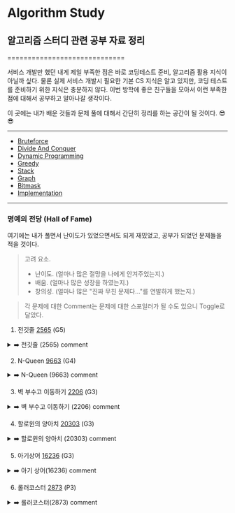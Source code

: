 # Algorithm Study
## 알고리즘 스터디 관련 공부 자료 정리

=============================

  서비스 개발만 했던 내게 제일 부족한 점은 바로 코딩테스트 준비, 알고리즘 활용 지식이 아닐까 싶다.
  물론 실제 서비스 개발시 필요한 기본 CS 지식은 알고 있지만, 코딩 테스트를 준비하기 위한 지식은 충분하지 않다.
  이번 방학에 좋은 친구들을 모아서 이런 부족한 점에 대해서 공부하고 알아나갈 생각이다. 
  
  이 곳에는 내가 배운 것들과 문제 풀에 대해서 간단히 정리를 하는 공간이 될 것이다. 😎😎
  
-----------------------------
- [Bruteforce](https://github.com/KyumKyum/Algorithm_Study/tree/main/Bruteforce)
- [Divide And Conquer](https://github.com/KyumKyum/Algorithm_Study/tree/main/DivideAndConquer)
- [Dynamic Programming](https://github.com/KyumKyum/Algorithm_Study/tree/main/DP)
- [Greedy](https://github.com/KyumKyum/Algorithm_Study/tree/main/Greedy)
- [Stack](https://github.com/KyumKyum/Algorithm_Study/tree/main/Stack)
- [Graph](https://github.com/KyumKyum/Algorithm_Study/tree/main/Graph)
- [Bitmask](https://github.com/KyumKyum/Algorithm_Study/tree/main/Bitmask)
- [Implementation](https://github.com/KyumKyum/Algorithm_Study/tree/main/Implementation)

-----------------------------
### 명예의 전당 (Hall of Fame)
여기에는 내가 풀면서 난이도가 있었으면서도 되게 재밌었고, 공부가 되었던 문제들을 적을 것이다. 
> 고려 요소.
>  - 난이도. (얼마나 많은 절망을 나에게 안겨주었는지.)
>  - 배움. (얼마나 많은 성장을 하였는지.)
>  - 창의성. (얼마나 많은 "진짜 무친 문제다..."를 연발하게 했는지.)


> 각 문제에 대한 Comment는 문제에 대한 스포일러가 될 수도 있으니 Toggle로 달았다.


1. 전깃줄 [2565](https://www.acmicpc.net/problem/2565) (G5)
<details>
<summary>➡️ 전깃줄 (2565) comment</summary>
이걸 진짜 LIS로 풀 수 있을 거라고는 전혀 생각을 못했다... 3시간 고민하고 결국 풀이를 찾아봤는데, LIS로 푸는거 봤을 때 머리가 얼얼하더라ㅋㅋ
</details>

2. N-Queen [9663](https://www.acmicpc.net/problem/9663) (G4)
<details>
<summary>➡️ N-Queen (9663) comment</summary>
대각선 이동을 1차원 배열에 기록하여 푼다라는 접근은 너무 새로웠다. 여기서 내가 정말 마음에 와 닿았던 코멘트: "산으로 가고 있다면 아이디어를 다시 생각해보아요"ㅋㅋㅋ
</details>

3. 벽 부수고 이동하기 [2206](https://www.acmicpc.net/problem/27532) (G3)
<details>
<summary>➡️ 벽 부수고 이동하기 (2206) comment</summary>
재밌었기도 했고, BFS의 특징을 완전히 이해시켜준 문제. 특히 차원(?)을 나누어 접근해야 한다는 것과, 이미 queue에 있는 것을 재방문 하지 않도록 처리하는 로직을 생각해내는 과정은 정말 도움이 많이 되었다.
</details>


4. 할로윈의 양아치 [20303](https://www.acmicpc.net/problem/20303) (G3)
<details>
<summary>➡️ 할로윈의 양아치 (20303) comment</summary>
내가 계속 헷갈리던 Knapsack 관련 문제를 완전히 이해시켜준 고마운 문제. 그리고 문제를 푼 후에 solved.ac에서 정말 웃겼던 댓글: "친구들을 분리 집합으로 감싼 다음 어른들 몰래 배낭에 넣어버리는 양아치 스브러스의 이야기"
ㅋㅋㅋㅋㅋㅋㅋㅋㅋ 근데 정말 이렇게 풀었다!
</details>

5. 아기상어 [16236](https://www.acmicpc.net/problem/16236) (G3)
<details>
<summary>➡️ 아기 상어(16236) comment</summary>
Graph Search 탈출 조건에 대해서 더욱 자세하게 생각하게 만들어 준 좋은 문제. 탈출 조건을 "목적지가 존재할 때"라고만 생각하던 나에게 새로운 생각 방향을 전달해 준 문제.
기억하자. 탈출 조건은 목적지가 존재할 때가 아닌, "목적지로 가는 길이 없을 때"라는 것을.
</details>

6. 롤러코스터 [2873](https://www.acmicpc.net/problem/2873) (P3)
<details>
<summary>➡️ 롤러코스터(2873) comment</summary>
"구현은 자신 있지"라고 자신만만하던 나에게 철퇴를 때린 문제.
</details>